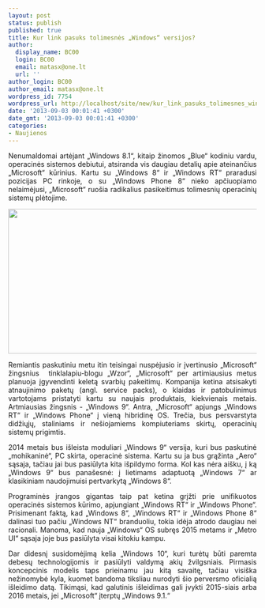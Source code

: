 ```yaml
---
layout: post
status: publish
published: true
title: Kur link pasuks tolimesnės „Windows“ versijos?
author:
  display_name: BC00
  login: BC00
  email: matasx@one.lt
  url: ''
author_login: BC00
author_email: matasx@one.lt
wordpress_id: 7754
wordpress_url: http://localhost/site/new/kur_link_pasuks_tolimesnes_windows_versijos/
date: '2013-09-03 00:01:41 +0300'
date_gmt: '2013-09-03 00:01:41 +0300'
categories:
- Naujienos
---
```

<p style="text-align: justify;">
	Nenumaldomai artėjant &bdquo;Windows 8.1&ldquo;, kitaip žinomos &bdquo;Blue&ldquo; kodiniu vardu, operacinės sistemos debiutui, atsiranda vis daugiau detalių apie ateinančius &bdquo;Microsoft&ldquo; kūrinius. Kartu su &bdquo;Windows 8&ldquo; ir &bdquo;Windows RT&ldquo; praradusi pozicijas PC rinkoje, o su &bdquo;Windows Phone 8&ldquo; nieko apčiuopiamo nelaimėjusi, &bdquo;Microsoft&ldquo; ruo&scaron;ia radikalius pasikeitimus tolimesnių operacinių sistemų plėtojime.</p>
<p style="text-align: justify;">
	<img alt="" src="http://technews.lt/userfiles/win9logo.jpg" style="width: 520px; height: 293px;" /></p>
<p style="text-align: justify;">
	Remiantis paskutiniu metu itin teisingai nuspėjusio ir įvertinusio &bdquo;Microsoft&ldquo; žingsnius&nbsp; tinklalapiu-blogu &bdquo;Wzor&ldquo;, &bdquo;Microsoft&ldquo; per artimiausius metus planuoja įgyvendinti keletą svarbių pakeitimų. Kompanija ketina atsisakyti atnaujinimo paketų (angl. service packs), o klaidas ir patobulinimus vartotojams pristatyti kartu su naujais produktais, kiekvienais metais. Artmiausias žingsnis - &bdquo;Windows 9&ldquo;. Antra, &bdquo;Microsoft&ldquo; apjungs &bdquo;Windows RT&ldquo; ir &bdquo;Windows Phone&ldquo; į vieną hibridinę OS. Trečia, bus persvarstyta didžiųjų, staliniams ir ne&scaron;iojamiems kompiuteriams skirtų, operacinių sistemų prigimtis.</p>
<p style="text-align: justify;">
	2014 metais bus i&scaron;leista moduliari &bdquo;Windows 9&ldquo; versija, kuri bus paskutinė &bdquo;mohikaninė&ldquo;, PC skirta, operacinė sistema. Kartu su ja bus grąžinta &bdquo;Aero&ldquo; sąsaja, tačiau jai bus pasiūlyta kita i&scaron;pildymo forma. Kol kas nėra ai&scaron;ku, į ką &bdquo;Windows 9&ldquo; bus pana&scaron;esnė: į lietimams adaptuotą &bdquo;Windows 7&ldquo; ar klasikiniam naudojimuisi pertvarkytą &bdquo;Windows 8&ldquo;.</p>
<p style="text-align: justify;">
	Programinės įrangos gigantas taip pat ketina grįžti prie unifikuotos operacinės sistemos kūrimo, apjungiant &bdquo;Windows RT&ldquo; ir &bdquo;Windows Phone&ldquo;. Prisimenant faktą, kad &bdquo;Windows 8&ldquo;, &bdquo;Windows RT&ldquo; ir &bdquo;Windows Phone 8&ldquo; dalinasi tuo pačiu &bdquo;Windows NT&ldquo; branduoliu, tokia idėja atrodo daugiau nei racionali. Manoma, kad nauja &bdquo;Windows&ldquo; OS subręs 2015 metams ir &bdquo;Metro UI&ldquo; sąsaja joje bus pasiūlyta visai kitokiu kampu.</p>
<p style="text-align: justify;">
	Dar didesnį susidomėjimą kelia &bdquo;Windows 10&ldquo;, kuri turėtų būti paremta debesų technologijomis ir pasiūlyti valdymą akių žvilgsniais. Pirmasis koncepcinis modelis taps prieinamu jau kitą savaitę, tačiau visi&scaron;ka nežinomybė kyla, kuomet bandoma tiksliau nurodyti &scaron;io perversmo oficialią i&scaron;leidimo datą. Tikimąsi, kad galutinis i&scaron;leidimas gali įvykti 2015-siais arba 2016 metais, jei &bdquo;Microsoft&ldquo; įterptų &bdquo;Windows 9.1.&ldquo;</p>

